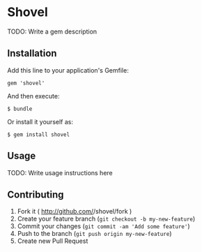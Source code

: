 # Shovel

TODO: Write a gem description

## Installation

Add this line to your application's Gemfile:

    gem 'shovel'

And then execute:

    $ bundle

Or install it yourself as:

    $ gem install shovel

## Usage

TODO: Write usage instructions here

## Contributing

1. Fork it ( http://github.com/<my-github-username>/shovel/fork )
2. Create your feature branch (`git checkout -b my-new-feature`)
3. Commit your changes (`git commit -am 'Add some feature'`)
4. Push to the branch (`git push origin my-new-feature`)
5. Create new Pull Request

